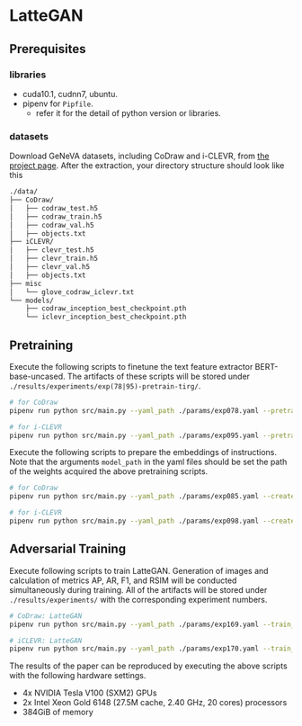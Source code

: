 # LatteGAN
## Prerequisites
### libraries

- cuda10.1, cudnn7, ubuntu.
- pipenv for `Pipfile`.
  - refer it for the detail of python version or libraries.

### datasets
Download GeNeVA datasets, including CoDraw and i-CLEVR, from [the project page](https://www.microsoft.com/en-us/research/project/generative-neural-visual-artist-geneva/).
After the extraction, your directory structure should look like this

```bash
./data/
├── CoDraw/
│   ├── codraw_test.h5
│   ├── codraw_train.h5
│   ├── codraw_val.h5
│   ├── objects.txt
├── iCLEVR/
│   ├── clevr_test.h5
│   ├── clevr_train.h5
│   ├── clevr_val.h5
│   ├── objects.txt
├── misc
│   └── glove_codraw_iclevr.txt
└── models/
    ├── codraw_inception_best_checkpoint.pth
    └── iclevr_inception_best_checkpoint.pth
```

## Pretraining
Execute the following scripts to finetune the text feature extractor BERT-base-uncased.
The artifacts of these scripts will be stored under `./results/experiments/exp(78|95)-pretrain-tirg/`.

```bash
# for CoDraw
pipenv run python src/main.py --yaml_path ./params/exp078.yaml --pretrain_tirg --gpu_ids=0

# for i-CLEVR
pipenv run python src/main.py --yaml_path ./params/exp095.yaml --pretrain_tirg --gpu_ids=0
```

Execute the following scripts to prepare the embeddings of instructions.
Note that the arguments `model_path` in the yaml files should be set the path of the weights acquired the above pretraining scripts.

```bash
# for CoDraw
pipenv run python src/main.py --yaml_path ./params/exp085.yaml --create_embs_from_model --gpu_ids=0

# for i-CLEVR
pipenv run python src/main.py --yaml_path ./params/exp098.yaml --create_embs_from_model --gpu_ids=0
```

## Adversarial Training
Execute following scripts to train LatteGAN.
Generation of images and calculation of metrics AP, AR, F1, and RSIM will be conducted simultaneously during training.
All of the artifacts will be stored under `./results/experiments/` with the corresponding experiment numbers.

```bash
# CoDraw: LatteGAN
pipenv run python src/main.py --yaml_path ./params/exp169.yaml --train_propv1_scain_geneva --gpu_ids=0,1,2,3

# iCLEVR: LatteGAN
pipenv run python src/main.py --yaml_path ./params/exp170.yaml --train_propv1_scain_geneva --gpu_ids=0,1,2,3
```

The results of the paper can be reproduced by executing the above scripts with the following hardware settings.

- 4x NVIDIA Tesla V100 (SXM2) GPUs
- 2x Intel Xeon Gold 6148 (27.5M cache, 2.40 GHz, 20 cores) processors
- 384GiB of memory

